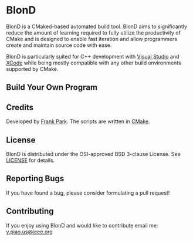 BlonD
=====

BlonD is a CMaked-based automated build tool. BlonD aims to significantly reduce the amount of learning required to fully utilize the productivity of CMake and is designed to enable fast iteration and allow programmers create and maintain source code with ease.

BlonD is particularly suited for C++ development with [Visual Studio](http://www.visualstudio.com/) and [XCode](https://developer.apple.com/xcode/) while being mostly compatible with any other build environments supported by CMake.

Build Your Own Program
----------------------



Credits
-------

Developed by [Frank Park](https://www.linkedin.com/profile/view?id=365243381). The scripts are written in [CMake](http://www.cmake.org/).

License
-------

BlonD is distributed under the OSI-approved BSD 3-clause License.
See [LICENSE](https://raw.github.com/piaoasd123/CMake/master/LICENSE) for details.

Reporting Bugs
--------------

If you have found a bug, please consider formulating a pull request!

Contributing
------------

If you enjoy using BlonD and would like to contribute email me: y.piao.us@ieee.org